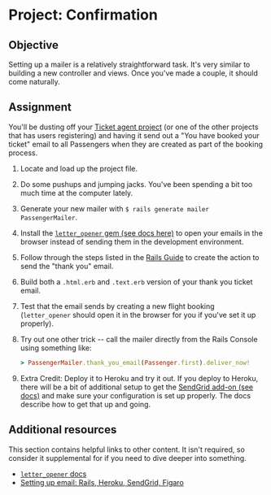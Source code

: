 # Project: Confirmation

## Objective

Setting up a mailer is a relatively straightforward task. It's very similar to building a new controller and views. Once you've made a couple, it should come naturally.

## Assignment

You'll be dusting off your [Ticket agent project](/courses/ruby-on-rails/lessons/building-advanced-forms) \(or one of the other projects that has users registering\) and having it send out a "You have booked your ticket" email to all Passengers when they are created as part of the booking process.

1. Locate and load up the project file.
2. Do some pushups and jumping jacks.  You've been spending a bit too much time at the computer lately.
3. Generate your new mailer with `$ rails generate mailer PassengerMailer`.
4. Install the [`letter_opener` gem \(see docs here\)](https://github.com/ryanb/letter_opener) to open your emails in the browser instead of sending them in the development environment.
5. Follow through the steps listed in the [Rails Guide](http://guides.rubyonrails.org/action_mailer_basics.html) to create the action to send the "thank you" email.
6. Build both a `.html.erb` and `.text.erb` version of your thank you ticket email.
7. Test that the email sends by creating a new flight booking \(`letter_opener` should open it in the browser for you if you've set it up properly\).
8. Try out one other trick -- call the mailer directly from the Rails Console using something like:

   ```ruby
   > PassengerMailer.thank_you_email(Passenger.first).deliver_now!
   ```

9. Extra Credit: Deploy it to Heroku and try it out.  If you deploy to Heroku, there will be a bit of additional setup to get the [SendGrid add-on \(see docs\)](https://devcenter.heroku.com/articles/sendgrid) and make sure your configuration is set up properly.  The docs describe how to get that up and going.

## Additional resources

This section contains helpful links to other content. It isn't required, so consider it supplemental for if you need to dive deeper into something.

* [`letter_opener` docs](https://github.com/ryanb/letter_opener)
* [Setting up email: Rails, Heroku, SendGrid, Figaro](http://howilearnedrails.wordpress.com/2014/02/25/setting-up-email-in-a-rails-4-app-with-action-mailer-in-development-and-sendgrid-in-production-using-heroku/comment-page-1/#comment-79)

